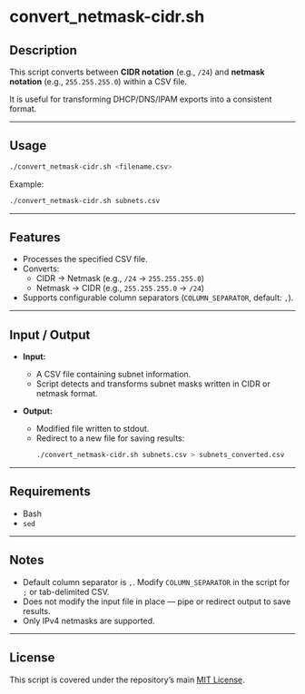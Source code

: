 # convert_netmask-cidr.sh

## Description
This script converts between **CIDR notation** (e.g., `/24`) and **netmask notation** (e.g., `255.255.255.0`) within a CSV file.  

It is useful for transforming DHCP/DNS/IPAM exports into a consistent format.

---

## Usage
```bash
./convert_netmask-cidr.sh <filename.csv>
```

Example:
```bash
./convert_netmask-cidr.sh subnets.csv
```

---

## Features
- Processes the specified CSV file.  
- Converts:
  - CIDR → Netmask (e.g., `/24` → `255.255.255.0`)  
  - Netmask → CIDR (e.g., `255.255.255.0` → `/24`)  
- Supports configurable column separators (`COLUMN_SEPARATOR`, default: `,`).  

---

## Input / Output
- **Input:**  
  - A CSV file containing subnet information.  
  - Script detects and transforms subnet masks written in CIDR or netmask format.  

- **Output:**  
  - Modified file written to stdout.  
  - Redirect to a new file for saving results:
    ```bash
    ./convert_netmask-cidr.sh subnets.csv > subnets_converted.csv
    ```

---

## Requirements
- Bash  
- `sed`  

---

## Notes
- Default column separator is `,`. Modify `COLUMN_SEPARATOR` in the script for `;` or tab-delimited CSV.  
- Does not modify the input file in place — pipe or redirect output to save results.  
- Only IPv4 netmasks are supported.  

---

## License
This script is covered under the repository’s main [MIT License](../LICENSE).

